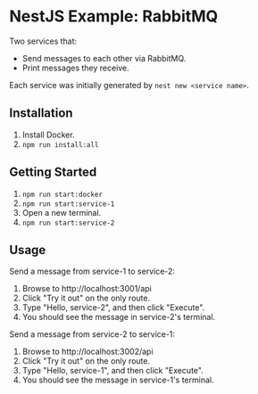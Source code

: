 # NestJS Example: RabbitMQ

Two services that:

- Send messages to each other via RabbitMQ.
- Print messages they receive.

Each service was initially generated by `nest new <service name>`.

## Installation

1. Install Docker.
2. `npm run install:all`

## Getting Started

1. `npm run start:docker`
2. `npm run start:service-1`
3. Open a new terminal.
4. `npm run start:service-2`

## Usage

Send a message from service-1 to service-2:

1. Browse to http://localhost:3001/api
2. Click "Try it out" on the only route.
3. Type "Hello, service-2", and then click "Execute".
4. You should see the message in service-2's terminal.

Send a message from service-2 to service-1:

1. Browse to http://localhost:3002/api
2. Click "Try it out" on the only route.
3. Type "Hello, service-1", and then click "Execute".
4. You should see the message in service-1's terminal.
